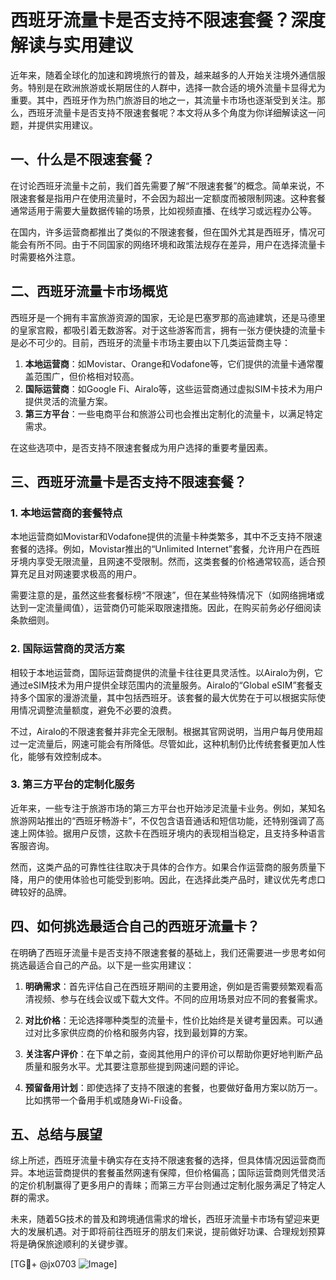 # 西班牙流量卡是否支持不限速套餐？深度解读与实用建议

近年来，随着全球化的加速和跨境旅行的普及，越来越多的人开始关注境外通信服务。特别是在欧洲旅游或长期居住的人群中，选择一款合适的境外流量卡显得尤为重要。其中，西班牙作为热门旅游目的地之一，其流量卡市场也逐渐受到关注。那么，西班牙流量卡是否支持不限速套餐呢？本文将从多个角度为你详细解读这一问题，并提供实用建议。

## 一、什么是不限速套餐？

在讨论西班牙流量卡之前，我们首先需要了解“不限速套餐”的概念。简单来说，不限速套餐是指用户在使用流量时，不会因为超出一定额度而被限制网速。这种套餐通常适用于需要大量数据传输的场景，比如视频直播、在线学习或远程办公等。

在国内，许多运营商都推出了类似的不限速套餐，但在国外尤其是西班牙，情况可能会有所不同。由于不同国家的网络环境和政策法规存在差异，用户在选择流量卡时需要格外注意。

## 二、西班牙流量卡市场概览

西班牙是一个拥有丰富旅游资源的国家，无论是巴塞罗那的高迪建筑，还是马德里的皇家宫殿，都吸引着无数游客。对于这些游客而言，拥有一张方便快捷的流量卡是必不可少的。目前，西班牙的流量卡市场主要由以下几类运营商主导：

1. **本地运营商**：如Movistar、Orange和Vodafone等，它们提供的流量卡通常覆盖范围广，但价格相对较高。
2. **国际运营商**：如Google Fi、Airalo等，这些运营商通过虚拟SIM卡技术为用户提供灵活的流量方案。
3. **第三方平台**：一些电商平台和旅游公司也会推出定制化的流量卡，以满足特定需求。

在这些选项中，是否支持不限速套餐成为用户选择的重要考量因素。

## 三、西班牙流量卡是否支持不限速套餐？

### 1. 本地运营商的套餐特点

本地运营商如Movistar和Vodafone提供的流量卡种类繁多，其中不乏支持不限速套餐的选择。例如，Movistar推出的“Unlimited Internet”套餐，允许用户在西班牙境内享受无限流量，且网速不受限制。然而，这类套餐的价格通常较高，适合预算充足且对网速要求极高的用户。

需要注意的是，虽然这些套餐标榜“不限速”，但在某些特殊情况下（如网络拥堵或达到一定流量阈值），运营商仍可能采取限速措施。因此，在购买前务必仔细阅读条款细则。

### 2. 国际运营商的灵活方案

相较于本地运营商，国际运营商提供的流量卡往往更具灵活性。以Airalo为例，它通过eSIM技术为用户提供全球范围内的流量服务。Airalo的“Global eSIM”套餐支持多个国家的漫游流量，其中包括西班牙。该套餐的最大优势在于可以根据实际使用情况调整流量额度，避免不必要的浪费。

不过，Airalo的不限速套餐并非完全无限制。根据其官网说明，当用户每月使用超过一定流量后，网速可能会有所降低。尽管如此，这种机制仍比传统套餐更加人性化，能够有效控制成本。

### 3. 第三方平台的定制化服务

近年来，一些专注于旅游市场的第三方平台也开始涉足流量卡业务。例如，某知名旅游网站推出的“西班牙畅游卡”，不仅包含语音通话和短信功能，还特别强调了高速上网体验。据用户反馈，这款卡在西班牙境内的表现相当稳定，且支持多种语言客服咨询。

然而，这类产品的可靠性往往取决于具体的合作方。如果合作运营商的服务质量下降，用户的使用体验也可能受到影响。因此，在选择此类产品时，建议优先考虑口碑较好的品牌。

## 四、如何挑选最适合自己的西班牙流量卡？

在明确了西班牙流量卡是否支持不限速套餐的基础上，我们还需要进一步思考如何挑选最适合自己的产品。以下是一些实用建议：

1. **明确需求**：首先评估自己在西班牙期间的主要用途，例如是否需要频繁观看高清视频、参与在线会议或下载大文件。不同的应用场景对应不同的套餐需求。
   
2. **对比价格**：无论选择哪种类型的流量卡，性价比始终是关键考量因素。可以通过对比多家供应商的价格和服务内容，找到最划算的方案。

3. **关注客户评价**：在下单之前，查阅其他用户的评价可以帮助你更好地判断产品质量和服务水平。尤其要注意那些提到网速问题的评论。

4. **预留备用计划**：即使选择了支持不限速的套餐，也要做好备用方案以防万一。比如携带一个备用手机或随身Wi-Fi设备。

## 五、总结与展望

综上所述，西班牙流量卡确实存在支持不限速套餐的选择，但具体情况因运营商而异。本地运营商提供的套餐虽然网速有保障，但价格偏高；国际运营商则凭借灵活的定价机制赢得了更多用户的青睐；而第三方平台则通过定制化服务满足了特定人群的需求。

未来，随着5G技术的普及和跨境通信需求的增长，西班牙流量卡市场有望迎来更大的发展机遇。对于即将前往西班牙的朋友们来说，提前做好功课、合理规划预算将是确保旅途顺利的关键步骤。

[TG💪+ @jx0703 ![Image](https://github.com/user-attachments/assets/dbca1d08-cadb-493c-b0ec-ad6f7a83f270)]